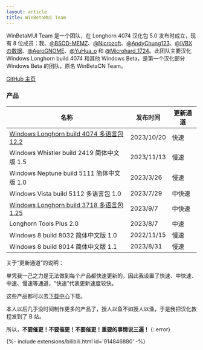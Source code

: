 ```yaml
---
layout: article
title: WinBetaMUI Team
---
```


WinBetaMUI Team 是一个团队，在 Longhorn 4074 汉化包 5.0 发布时成立，现有 8 位成员：我、[@BSOD-MEMZ](https://space.bilibili.com/1975308950)、[@Nicrozoft](https://github.com/Nicrozoft)、[@AndyChung123](https://space.bilibili.com/2119761603)、[@IVBXの数据](https://space.bilibili.com/1171551865)、[@AeroGNOME](https://space.bilibili.com/515586861)、[@YuHua_o](https://space.bilibili.com/1468597922) 和 [@Microhard_1724](https://space.bilibili.com/1684665013)。此团队主要汉化 Windows Longhorn build 4074 和其他 Windows Beta，是第一个汉化部分 Windows Beta 的团队，原名 WinBetaCN Team。

[GitHub 主页](https://github.com/wbmui)

### 产品

| 名称                                                         | 发布时间   | 更新通道 |
| ------------------------------------------------------------ | ---------- | -------- |
| [Windows Longhorn build 4074 多语言包 12.2](/2023/06/10/lh4074mui) | 2023/10/20 | 快速     |
| Windows Whistler build 2419 简体中文版 1.5                   | 2023/11/13 | 慢速     |
| Windows Neptune build 5111 简体中文版 1.0                    | 2023/3/26  | 慢速     |
| Windows Vista build 5112 多语言包 1.0                        | 2023/7/29  | 中快速   |
| [Windows Longhorn build 3718 多语言包 1.25](/2023/09/19/lh3718mui) | 2023/9/7   | 中快速   |
| Longhorn Tools Plus 2.0                                      | 2023/8/7   | 中速     |
| Windows 8 build 8032 简体中文版 1.0                          | 2022/11/15 | 慢速     |
| Windows 8 build 8014 简体中文版 1.1                          | 2023/8/31  | 慢速     |

关于“更新通道”的说明：

单凭我一己之力是无法做到每个产品都快速更新的，因此我设置了快速、中快速、中速、慢速等通道，“快速”代表更新速度较快。

这些产品都可以去[下载中心](/download)下载。

本人以后几乎没时间制作更多的产品了，授人以鱼不如授人以渔，于是我把汉化教程发到了 B 站。

所以，**不要催更！不要催更！不要催更！重要的事情说三遍！**
{:.error}

<div>{%- include extensions/bilibili.html id='914846880' -%}</div>
